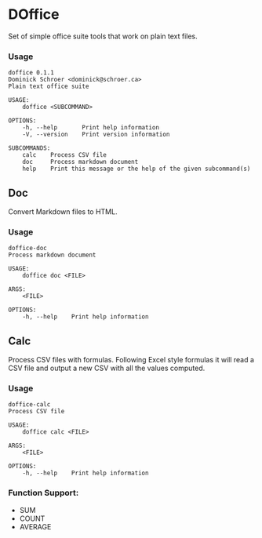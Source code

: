 # DOffice

Set of simple office suite tools that work on plain text files. 

### Usage

```
doffice 0.1.1
Dominick Schroer <dominick@schroer.ca>
Plain text office suite

USAGE:
    doffice <SUBCOMMAND>

OPTIONS:
    -h, --help       Print help information
    -V, --version    Print version information

SUBCOMMANDS:
    calc    Process CSV file
    doc     Process markdown document
    help    Print this message or the help of the given subcommand(s)
```

## Doc

Convert Markdown files to HTML.

### Usage

```
doffice-doc 
Process markdown document

USAGE:
    doffice doc <FILE>

ARGS:
    <FILE>    

OPTIONS:
    -h, --help    Print help information
```

## Calc

Process CSV files with formulas. Following Excel style formulas it will read a CSV file and output a new CSV with all the values computed.

### Usage

```
doffice-calc 
Process CSV file

USAGE:
    doffice calc <FILE>

ARGS:
    <FILE>    

OPTIONS:
    -h, --help    Print help information
```

### Function Support:
- SUM
- COUNT
- AVERAGE
